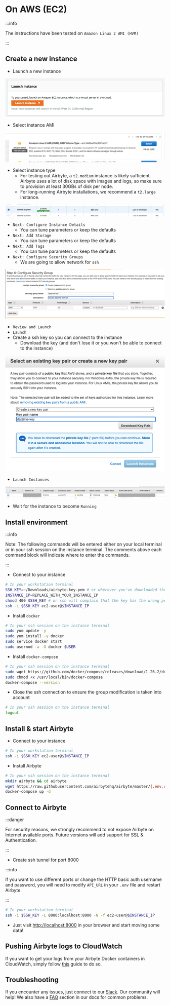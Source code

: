 # On AWS (EC2)

:::info

The instructions have been tested on `Amazon Linux 2 AMI (HVM)`

:::

## Create a new instance

- Launch a new instance

![](../.gitbook/assets/aws_ec2_launch.png)

- Select instance AMI

![](../.gitbook/assets/aws_ec2_ami.png)

- Select instance type
  - For testing out Airbyte, a `t2.medium` instance is likely sufficient. Airbyte uses a lot of disk space with images and logs, so make sure to provision at least 30GBs of disk per node.
  - For long-running Airbyte installations, we recommend a `t2.large` instance.

![](../.gitbook/assets/aws_ec2_instance_type.png)

- `Next: Configure Instance Details`
  - You can tune parameters or keep the defaults
- `Next: Add Storage`
  - You can tune parameters or keep the defaults
- `Next: Add Tags`
  - You can tune parameters or keep the defaults
- `Next: Configure Security Groups`
  - We are going to allow network for `ssh`

![](../.gitbook/assets/aws_ec2_security_group.png)

- `Review and Launch`
- `Launch`
- Create a ssh key so you can connect to the instance
  - Download the key \(and don't lose it or you won't be able to connect to the instance\)

![](../.gitbook/assets/aws_ec2_ssh_key.png)

- `Launch Instances`

![](../.gitbook/assets/aws_ec2_instance_view.png)

- Wait for the instance to become `Running`

## Install environment

:::info

Note: The following commands will be entered either on your local terminal or in your ssh session on the instance terminal. The comments above each command block will indicate where to enter the commands.

:::

- Connect to your instance

```bash
# In your workstation terminal
SSH_KEY=~/Downloads/airbyte-key.pem # or wherever you've downloaded the key
INSTANCE_IP=REPLACE_WITH_YOUR_INSTANCE_IP
chmod 400 $SSH_KEY # or ssh will complain that the key has the wrong permissions
ssh -i $SSH_KEY ec2-user@$INSTANCE_IP
```

- Install `docker`

```bash
# In your ssh session on the instance terminal
sudo yum update -y
sudo yum install -y docker
sudo service docker start
sudo usermod -a -G docker $USER
```

- Install `docker-compose`

```bash
# In your ssh session on the instance terminal
sudo wget https://github.com/docker/compose/releases/download/1.26.2/docker-compose-$(uname -s)-$(uname -m) -O /usr/local/bin/docker-compose
sudo chmod +x /usr/local/bin/docker-compose
docker-compose --version
```

- Close the ssh connection to ensure the group modification is taken into account

```bash
# In your ssh session on the instance terminal
logout
```

## Install & start Airbyte

- Connect to your instance

```bash
# In your workstation terminal
ssh -i $SSH_KEY ec2-user@$INSTANCE_IP
```

- Install Airbyte

```bash
# In your ssh session on the instance terminal
mkdir airbyte && cd airbyte
wget https://raw.githubusercontent.com/airbytehq/airbyte/master/{.env,docker-compose.yaml}
docker-compose up -d
```

## Connect to Airbyte

:::danger

For security reasons, we strongly recommend to not expose Airbyte on Internet available ports. Future versions will add support for SSL & Authentication.

:::

- Create ssh tunnel for port 8000

:::info

If you want to use different ports or change the HTTP basic auth username and password, you will need to modify `API_URL` in your `.env` file and restart Airbyte.

:::

```bash
# In your workstation terminal
ssh -i $SSH_KEY -L 8000:localhost:8000 -N -f ec2-user@$INSTANCE_IP
```

- Just visit [http://localhost:8000](http://localhost:8000) in your browser and start moving some data!

## Pushing Airbyte logs to CloudWatch

If you want to get your logs from your Airbyte Docker containers in CloudWatch, simply follow [this](https://aws.amazon.com/pt/premiumsupport/knowledge-center/cloudwatch-docker-container-logs-proxy/) guide to do so.

## Troubleshooting

If you encounter any issues, just connect to our [Slack](https://slack.airbyte.io). Our community will help! We also have a [FAQ](../troubleshooting/on-deploying.md) section in our docs for common problems.
